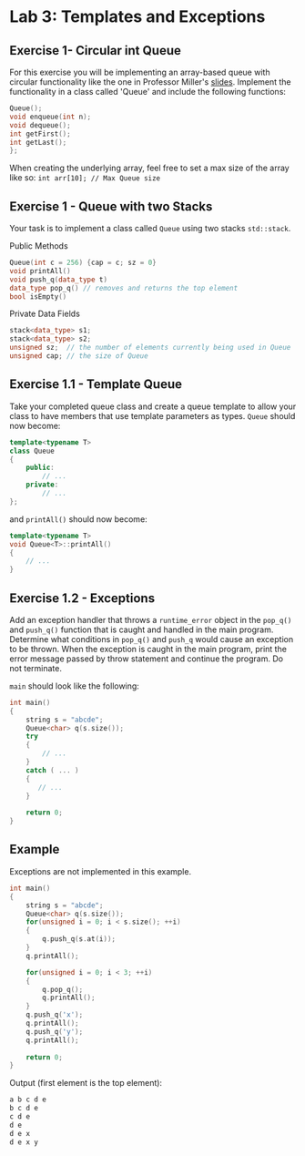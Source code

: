
Lab 3: Templates and Exceptions
===================================
[queue-slides]:https://d1b10bmlvqabco.cloudfront.net/attach/j129btc6ipp515/h7ks2ibk8jg6s3/j1hydurqd650/Queues.pdf "Miller's queue lecture slides"

Exercise 1- Circular int Queue
----------
For this exercise you will be implementing an array-based queue with circular functionality like the one in Professor Miller's [slides][queue-slides]. Implement the functionality in a class called 'Queue' and include the following functions:
```cpp
Queue();
void enqueue(int n);
void dequeue();
int getFirst();
int getLast();
};
```
When creating the underlying array, feel free to set a max size of the array like so:
`int arr[10]; // Max Queue size`


Exercise 1 - Queue with two Stacks
----------

Your task is to implement a class called `Queue` using two stacks `std::stack`.

Public Methods
```cpp
Queue(int c = 256) {cap = c; sz = 0}
void printAll()
void push_q(data_type t)
data_type pop_q() // removes and returns the top element
bool isEmpty() 
```

Private Data Fields
```cpp
stack<data_type> s1;
stack<data_type> s2;
unsigned sz;  // the number of elements currently being used in Queue
unsigned cap; // the size of Queue
```

Exercise 1.1 - Template Queue
----------

Take your completed queue class and create a queue template to allow your class to have members that use template parameters as types.
`Queue` should now become:
```cpp
template<typename T>
class Queue
{
	public:
	    // ...	
	private: 
        // ...
};
```
and `printAll()` should now become:
```cpp
template<typename T>
void Queue<T>::printAll()
{
    // ...
}
```
Exercise 1.2 - Exceptions
----------

Add an exception handler that throws a `runtime_error` object in the `pop_q()` and `push_q()` function that is caught and handled in the main program. 
Determine what conditions in `pop_q()` and `push_q` would cause an exception to be thrown.
When the exception is caught in the main program, print the error message passed by throw statement and continue the program. Do not terminate. 

`main` should look like the following:
```cpp
int main()
{
  	string s = "abcde";
    Queue<char> q(s.size());
    try 
    {
        // ...
    }
    catch ( ... )
    {
       // ...
    }
    
    return 0;
}
```

Example
----------
Exceptions are not implemented in this example.

```cpp
int main()
{
	string s = "abcde";
	Queue<char> q(s.size());
	for(unsigned i = 0; i < s.size(); ++i)
	{
		q.push_q(s.at(i));
	}
	q.printAll();

	for(unsigned i = 0; i < 3; ++i)
	{
		q.pop_q();
		q.printAll();
	}
	q.push_q('x');
	q.printAll();
	q.push_q('y');
	q.printAll();
    
    return 0;
}
```

Output (first element is the top element): 
```cpp
a b c d e 
b c d e 
c d e 
d e 
d e x 
d e x y 
```
